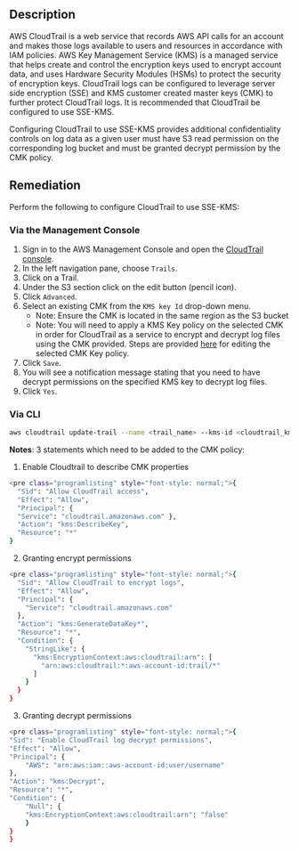 ## Description

AWS CloudTrail is a web service that records AWS API calls for an account and makes those logs available to users and resources in accordance with IAM policies. AWS Key Management Service (KMS) is a managed service that helps create and control the encryption keys used to encrypt account data, and uses Hardware Security Modules (HSMs) to protect the security of encryption keys. CloudTrail logs can be configured to leverage server side encryption (SSE) and KMS customer created master keys (CMK) to further protect CloudTrail logs. It is recommended that CloudTrail be configured to use SSE-KMS.

Configuring CloudTrail to use SSE-KMS provides additional confidentiality controls on log data as a given user must have S3 read permission on the corresponding log bucket and must be granted decrypt permission by the CMK policy.

## Remediation

Perform the following to configure CloudTrail to use SSE-KMS:

### Via the Management Console

1. Sign in to the AWS Management Console and open the [CloudTrail console](https://console.aws.amazon.com/cloudtrail).
2. In the left navigation pane, choose `Trails`.
3. Click on a Trail.
4. Under the S3 section click on the edit button (pencil icon).
5. Click `Advanced`.
6. Select an existing CMK from the `KMS key Id` drop-down menu.
    - Note: Ensure the CMK is located in the same region as the S3 bucket
    - Note: You will need to apply a KMS Key policy on the selected CMK in order for
    CloudTrail as a service to encrypt and decrypt log files using the CMK provided. Steps are provided [here](https://docs.aws.amazon.com/awscloudtrail/latest/userguide/create-kms-key-policy-for-cloudtrail.html) for editing the selected CMK Key policy.
7. Click `Save`.
8. You will see a notification message stating that you need to have decrypt permissions on the specified KMS key to decrypt log files.
9. Click `Yes`.

### Via CLI

```bash
aws cloudtrail update-trail --name <trail_name> --kms-id <cloudtrail_kms_key> aws kms put-key-policy --key-id <cloudtrail_kms_key> --policy <cloudtrail_kms_key_policy>
```
**Notes**: 3 statements which need to be added to the CMK policy:

1. Enable Cloudtrail to describe CMK properties

```bash
<pre class="programlisting" style="font-style: normal;">{
  "Sid": "Allow CloudTrail access",
  "Effect": "Allow",
  "Principal": {
  "Service": "cloudtrail.amazonaws.com" },
  "Action": "kms:DescribeKey",
  "Resource": "*"
}
```

2. Granting encrypt permissions

```bash
<pre class="programlisting" style="font-style: normal;">{
  "Sid": "Allow CloudTrail to encrypt logs",
  "Effect": "Allow",
  "Principal": {
    "Service": "cloudtrail.amazonaws.com"
  },
  "Action": "kms:GenerateDataKey*",
  "Resource": "*",
  "Condition": {
    "StringLike": {
      "kms:EncryptionContext:aws:cloudtrail:arn": [
        "arn:aws:cloudtrail:*:aws-account-id:trail/*"
      ]
    }
  }
}
```

3. Granting decrypt permissions

```bash
<pre class="programlisting" style="font-style: normal;">{
"Sid": "Enable CloudTrail log decrypt permissions",
"Effect": "Allow",
"Principal": {
    "AWS": "arn:aws:iam::aws-account-id:user/username"
},
"Action": "kms:Decrypt",
"Resource": "*",
"Condition": {
    "Null": {
    "kms:EncryptionContext:aws:cloudtrail:arn": "false"
    }
}
}
```
